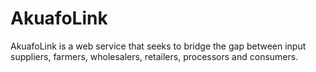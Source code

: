 # AkuafoLink
AkuafoLink is a web service that seeks to bridge the gap between input suppliers, farmers, wholesalers, retailers, processors and consumers.
